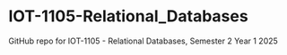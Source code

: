 # IOT-1105-Relational_Databases
 GitHub repo for IOT-1105 - Relational Databases, Semester 2 Year 1 2025
